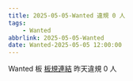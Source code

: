 ```yaml
---
title: 2025-05-05-Wanted 違規 0 人
tags:
    - Wanted
abbrlink: 2025-05-05-Wanted
date: Wanted-2025-05-05 12:00:00
---
```

Wanted 板 [板規連結](https://www.ptt.cc/bbs/Wanted/M.1608829773.A.D3B.html)
昨天違規 0 人
